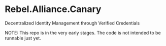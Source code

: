 # Rebel.Alliance.Canary
Decentralized Identity Management through Verified Credentials

NOTE: This repo is in the very early stages. The code is not intended to be runnable just yet.